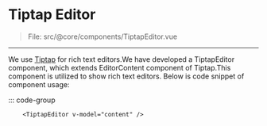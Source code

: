 # Tiptap Editor

>File: src/@core/components/TiptapEditor.vue
---
We use [Tiptap](https://tiptap.dev/) for rich text editors.We have developed a TiptapEditor component, which extends EditorContent component of Tiptap.This component is utilized to show rich text editors.
Below is code snippet of component usage:

::: code-group

```vue [TS]
    <TiptapEditor v-model="content" />
```
